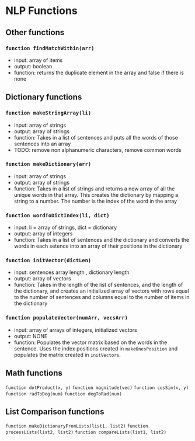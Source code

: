 # NLP Functions

## Other functions

### `function findMatchWithin(arr)`

* input: array of items
* output: boolean
* function: returns the duplicate element in the array and false if there is none


## Dictionary functions

### `function makeStringArray(li)`

* input: array of strings
* output: array of strings
* function: Takes in a list of sentences and puts all the words of those sentences into an array
* TODO: remove non alphanumeric characters, remove common words


### `function makeDictionary(arr)`

* input: array of strings
* output: array of strings
* function: Takes in a list of strings and returns a new array of all the unique words in that array. This creates the dictionary by mapping a string to a number. The number is the index of the word in the array

### `function wordToDictIndex(li, dict)`

* input: li = array of strings, dict = dictionary
* output: array of integers
* function: Takes in a list of sentences and the dictionary and converts the words in each setence into an array of their positions in the dictionary

### `function initVector(dictLen)`

* input: sentences array length , dictionary length
* output: array of vectors
* function: Takes in the length of the list of sentences, and the length of the dictionary, and creates an initialized array of vectors with rows equal to the number of sentences and columns equal to the number of items in the dictionary


### `function populateVector(numArr, vecsArr)`

* input: array of arrays of integers, initialized vectors
* output: NONE
* function: Populates the vector matrix based on the words in the sentence. Uses the index positions created in `makeOnesPosition` and populates the matrix created in `initVectors`.

## Math functions
`function dotProduct(x, y)`
`function magnitude(vec)`
`function cosSim(x, y)`
`function radToDeg(num)`
`function degToRad(num)`

## List Comparison functions
`function makeDictionaryFromLists(list1, list2)`
`function processLists(list2, list2)`
`function compareLists(list1, list2)`